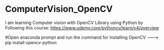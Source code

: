 # ComputerVision_OpenCV
I am learning Computer vision with OpenCV Library using Python by Following this course: https://www.udemy.com/pythoncv/learn/v4/overview

#Open anaconda prompt and run the command for installing OpenCV --->
pip install opencv-python
